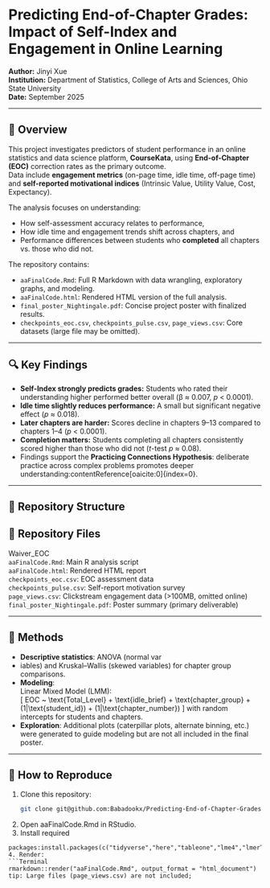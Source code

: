# Predicting End-of-Chapter Grades: Impact of Self-Index and Engagement in Online Learning

**Author:** Jinyi Xue  
**Institution:** Department of Statistics, College of Arts and Sciences, Ohio State University  
**Date:** September 2025  

---

## 📘 Overview
This project investigates predictors of student performance in an online statistics and data science platform, **CourseKata**, using **End-of-Chapter (EOC)** correction rates as the primary outcome.  
Data include **engagement metrics** (on-page time, idle time, off-page time) and **self-reported motivational indices** (Intrinsic Value, Utility Value, Cost, Expectancy).  

The analysis focuses on understanding:  
- How self-assessment accuracy relates to performance,  
- How idle time and engagement trends shift across chapters, and  
- Performance differences between students who **completed** all chapters vs. those who did not.

The repository contains:
- `aaFinalCode.Rmd`: Full R Markdown with data wrangling, exploratory graphs, and modeling.  
- `aaFinalCode.html`: Rendered HTML version of the full analysis.  
- `final_poster_Nightingale.pdf`: Concise project poster with finalized results.  
- `checkpoints_eoc.csv`, `checkpoints_pulse.csv`, `page_views.csv`: Core datasets (large file may be omitted).  

---

## 🔍 Key Findings
- **Self-Index strongly predicts grades:** Students who rated their understanding higher performed better overall (β ≈ 0.007, *p* < 0.0001).  
- **Idle time slightly reduces performance:** A small but significant negative effect (*p* ≈ 0.018).  
- **Later chapters are harder:** Scores decline in chapters 9–13 compared to chapters 1–4 (*p* < 0.0001).  
- **Completion matters:** Students completing all chapters consistently scored higher than those who did not (*t*-test *p* ≈ 0.08).  
- Findings support the **Practicing Connections Hypothesis**: deliberate practice across complex problems promotes deeper understanding:contentReference[oaicite:0]{index=0}.

---

## 📂 Repository Structure
## 📂 Repository Files

Waiver_EOC  
`aaFinalCode.Rmd`: Main R analysis script  
`aaFinalCode.html`: Rendered HTML report  
`checkpoints_eoc.csv`: EOC assessment data  
`checkpoints_pulse.csv`: Self-report motivation survey  
`page_views.csv`: Clickstream engagement data (>100MB, omitted online)  
`final_poster_Nightingale.pdf`: Poster summary (primary deliverable)  

---

## 🧪 Methods
- **Descriptive statistics**: ANOVA (normal var
- iables) and Kruskal–Wallis (skewed variables) for chapter group comparisons.
- **Modeling**:  
  Linear Mixed Model (LMM):  
  \[
  EOC ~ \text{Total_Level} + \text{idle\_brief} + \text{chapter\_group} + (1|\text{student\_id}) + (1|\text{chapter\_number})
  \]
  with random intercepts for students and chapters.
- **Exploration**: Additional plots (caterpillar plots, alternate binning, etc.) were generated to guide modeling but are not all included in the final poster.

---

## 🚀 How to Reproduce
1. Clone this repository:
   ```bash
   git clone git@github.com:Babadookx/Predicting-End-of-Chapter-Grades-Impact-of-Self-Index-and-Engagement-in-Online-Learning.git
2. Open aaFinalCode.Rmd in RStudio.
3. Install required
```Terminal
packages:install.packages(c("tidyverse","here","tableone","lme4","lmerTest","broom"))
4. Render:
```Terminal
rmarkdown::render("aaFinalCode.Rmd", output_format = "html_document")
tip: Large files (page_views.csv) are not included; 
